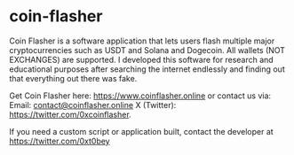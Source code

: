 # coin-flasher
Coin Flasher is a software application that lets users flash multiple major cryptocurrencies such as USDT and Solana and Dogecoin. All wallets (NOT EXCHANGES) are supported. I developed this software for research and educational purposes after searching the internet endlessly and finding out that everything out there was fake.

Get Coin Flasher here: https://www.coinflasher.online or contact us via:
Email: contact@coinflasher.online 
X (Twitter): https://twitter.com/0xcoinflasher. 

If you need a custom script or application built, contact the developer at https://twitter.com/0xt0bey
